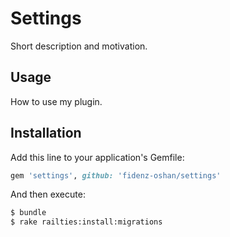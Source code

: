 # Settings
Short description and motivation.

## Usage
How to use my plugin.

## Installation
Add this line to your application's Gemfile:

```ruby
gem 'settings', github: 'fidenz-oshan/settings'
```

And then execute:
```bash
$ bundle
$ rake railties:install:migrations
```
